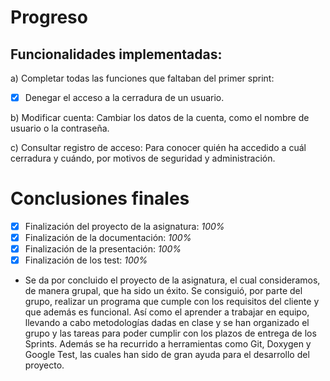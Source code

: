 # Progreso

## Funcionalidades implementadas:
a) Completar todas las funciones que faltaban del primer sprint:
- [x] Denegar el acceso a la cerradura de un usuario.

b) Modificar cuenta: Cambiar los datos de la cuenta, como el nombre de usuario o la contraseña.

c) Consultar registro de acceso: Para conocer quién ha accedido a cuál cerradura y cuándo, por motivos de seguridad y administración.
  
# Conclusiones finales
- [x] Finalización del proyecto de la asignatura: *100%*
- [x] Finalización de la documentación: *100%*
- [x] Finalización de la presentación: *100%*
- [x] Finalización de los test: *100%*
           
- Se da por concluido el proyecto de la asignatura, el cual consideramos, de manera grupal, que ha sido un éxito.
Se  consiguió, por parte del grupo, realizar un programa que cumple con los requisitos del cliente y que además es funcional. Así como el aprender a trabajar en equipo, llevando a cabo metodologías dadas en clase y se han organizado el grupo y las tareas para poder cumplir con los plazos de entrega de los Sprints. Además se ha recurrido a herramientas como Git, Doxygen y Google Test, las cuales han sido de gran ayuda para el desarrollo del proyecto. 